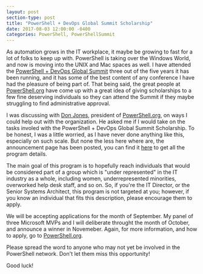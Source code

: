 ```yaml
---
layout: post
section-type: post
title: "PowerShell + DevOps Global Summit Scholarship"
date: 2017-08-03 12:00:00 -0400
categories: PowerShell, PowerShellSummit
---
```


As automation grows in the IT workplace, it maybe be growing to fast for a lot of folks to keep up with.  PowerShell is taking over the Windows World, and now is moving into the UNIX and Mac spaces as well.  I have attended the [PowerShell + DevOps Global Summit](http://powershellsummit.org/) three out of the five years it has been running, and it has some of the best content of any conference I have had the pleasure of being part of.  That being said, the great people at [PowerShell.org](https://powershell.org) have come up with a great idea of giving scholarships to a few fine deserving individuals so they can attend the Summit if they maybe struggling to find administrative approval.

I was discussing with [Don Jones](https://donjones.com/), president of [PowerShell.org](https://powershell.org), on ways I could help out with the organization.  He asked me if I would take on the tasks involed with the PowerShell + DevOps Global Summit Scholarship.  To be honest, I was a little worried, as I have never done anything like this, especially on such scale.  But none the less here where are, the announcement page has been posted, you can find it [here](https://powershell.org/2017/08/01/powershell-devops-global-summit-scholarship-program/) to get all the program details.

The main goal of this program is to hopefully reach individuals that would be considered part of a group which is "under represented" in the IT industry as a whole, including women, underrepresented minorities, overworked help desk staff, and so on. So, if you're the IT Director, or the Senior Systems Architect, this program is not targeted at you; however, if you know an individual that fits this description, please encourage them to apply.

We will be accepting applications for the month of September.  My panel of three Microsoft MVPs and I will deliberate throught the month of October, and announce a winner in Novemeber.  Again, for more information, and how to apply, go to [PowerShell.org](https://powershell.org/2017/08/01/powershell-devops-global-summit-scholarship-program/).

Please spread the word to anyone who may not yet be involved in the PowerShell network.  Don't let them miss this opportunity!

Good luck!
